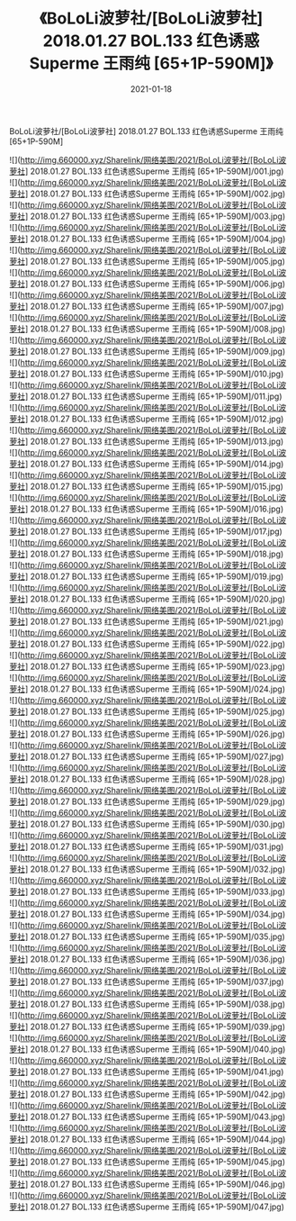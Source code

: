 ﻿---
layout: post
title:  《BoLoLi波萝社/[BoLoLi波萝社] 2018.01.27 BOL.133 红色诱惑Superme 王雨纯 [65+1P-590M]》
date:   2021-01-18
img: http://img.660000.xyz/Sharelink/网络美图/2021/BoLoLi波萝社/[BoLoLi波萝社] 2018.01.27 BOL.133 红色诱惑Superme 王雨纯 [65+1P-590M]/000.jpg
categories: [美女, 清纯, 唯美]
---

BoLoLi波萝社/[BoLoLi波萝社] 2018.01.27 BOL.133 红色诱惑Superme 王雨纯 [65+1P-590M]

 ![](http://img.660000.xyz/Sharelink/网络美图/2021/BoLoLi波萝社/[BoLoLi波萝社] 2018.01.27 BOL.133 红色诱惑Superme 王雨纯 [65+1P-590M]/001.jpg) <br>![](http://img.660000.xyz/Sharelink/网络美图/2021/BoLoLi波萝社/[BoLoLi波萝社] 2018.01.27 BOL.133 红色诱惑Superme 王雨纯 [65+1P-590M]/002.jpg) <br>![](http://img.660000.xyz/Sharelink/网络美图/2021/BoLoLi波萝社/[BoLoLi波萝社] 2018.01.27 BOL.133 红色诱惑Superme 王雨纯 [65+1P-590M]/003.jpg) <br>![](http://img.660000.xyz/Sharelink/网络美图/2021/BoLoLi波萝社/[BoLoLi波萝社] 2018.01.27 BOL.133 红色诱惑Superme 王雨纯 [65+1P-590M]/004.jpg) <br>![](http://img.660000.xyz/Sharelink/网络美图/2021/BoLoLi波萝社/[BoLoLi波萝社] 2018.01.27 BOL.133 红色诱惑Superme 王雨纯 [65+1P-590M]/005.jpg) <br>![](http://img.660000.xyz/Sharelink/网络美图/2021/BoLoLi波萝社/[BoLoLi波萝社] 2018.01.27 BOL.133 红色诱惑Superme 王雨纯 [65+1P-590M]/006.jpg) <br>![](http://img.660000.xyz/Sharelink/网络美图/2021/BoLoLi波萝社/[BoLoLi波萝社] 2018.01.27 BOL.133 红色诱惑Superme 王雨纯 [65+1P-590M]/007.jpg) <br>![](http://img.660000.xyz/Sharelink/网络美图/2021/BoLoLi波萝社/[BoLoLi波萝社] 2018.01.27 BOL.133 红色诱惑Superme 王雨纯 [65+1P-590M]/008.jpg) <br>![](http://img.660000.xyz/Sharelink/网络美图/2021/BoLoLi波萝社/[BoLoLi波萝社] 2018.01.27 BOL.133 红色诱惑Superme 王雨纯 [65+1P-590M]/009.jpg) <br>![](http://img.660000.xyz/Sharelink/网络美图/2021/BoLoLi波萝社/[BoLoLi波萝社] 2018.01.27 BOL.133 红色诱惑Superme 王雨纯 [65+1P-590M]/010.jpg) <br>![](http://img.660000.xyz/Sharelink/网络美图/2021/BoLoLi波萝社/[BoLoLi波萝社] 2018.01.27 BOL.133 红色诱惑Superme 王雨纯 [65+1P-590M]/011.jpg) <br>![](http://img.660000.xyz/Sharelink/网络美图/2021/BoLoLi波萝社/[BoLoLi波萝社] 2018.01.27 BOL.133 红色诱惑Superme 王雨纯 [65+1P-590M]/012.jpg) <br>![](http://img.660000.xyz/Sharelink/网络美图/2021/BoLoLi波萝社/[BoLoLi波萝社] 2018.01.27 BOL.133 红色诱惑Superme 王雨纯 [65+1P-590M]/013.jpg) <br>![](http://img.660000.xyz/Sharelink/网络美图/2021/BoLoLi波萝社/[BoLoLi波萝社] 2018.01.27 BOL.133 红色诱惑Superme 王雨纯 [65+1P-590M]/014.jpg) <br>![](http://img.660000.xyz/Sharelink/网络美图/2021/BoLoLi波萝社/[BoLoLi波萝社] 2018.01.27 BOL.133 红色诱惑Superme 王雨纯 [65+1P-590M]/015.jpg) <br>![](http://img.660000.xyz/Sharelink/网络美图/2021/BoLoLi波萝社/[BoLoLi波萝社] 2018.01.27 BOL.133 红色诱惑Superme 王雨纯 [65+1P-590M]/016.jpg) <br>![](http://img.660000.xyz/Sharelink/网络美图/2021/BoLoLi波萝社/[BoLoLi波萝社] 2018.01.27 BOL.133 红色诱惑Superme 王雨纯 [65+1P-590M]/017.jpg) <br>![](http://img.660000.xyz/Sharelink/网络美图/2021/BoLoLi波萝社/[BoLoLi波萝社] 2018.01.27 BOL.133 红色诱惑Superme 王雨纯 [65+1P-590M]/018.jpg) <br>![](http://img.660000.xyz/Sharelink/网络美图/2021/BoLoLi波萝社/[BoLoLi波萝社] 2018.01.27 BOL.133 红色诱惑Superme 王雨纯 [65+1P-590M]/019.jpg) <br>![](http://img.660000.xyz/Sharelink/网络美图/2021/BoLoLi波萝社/[BoLoLi波萝社] 2018.01.27 BOL.133 红色诱惑Superme 王雨纯 [65+1P-590M]/020.jpg) <br>![](http://img.660000.xyz/Sharelink/网络美图/2021/BoLoLi波萝社/[BoLoLi波萝社] 2018.01.27 BOL.133 红色诱惑Superme 王雨纯 [65+1P-590M]/021.jpg) <br>![](http://img.660000.xyz/Sharelink/网络美图/2021/BoLoLi波萝社/[BoLoLi波萝社] 2018.01.27 BOL.133 红色诱惑Superme 王雨纯 [65+1P-590M]/022.jpg) <br>![](http://img.660000.xyz/Sharelink/网络美图/2021/BoLoLi波萝社/[BoLoLi波萝社] 2018.01.27 BOL.133 红色诱惑Superme 王雨纯 [65+1P-590M]/023.jpg) <br>![](http://img.660000.xyz/Sharelink/网络美图/2021/BoLoLi波萝社/[BoLoLi波萝社] 2018.01.27 BOL.133 红色诱惑Superme 王雨纯 [65+1P-590M]/024.jpg) <br>![](http://img.660000.xyz/Sharelink/网络美图/2021/BoLoLi波萝社/[BoLoLi波萝社] 2018.01.27 BOL.133 红色诱惑Superme 王雨纯 [65+1P-590M]/025.jpg) <br>![](http://img.660000.xyz/Sharelink/网络美图/2021/BoLoLi波萝社/[BoLoLi波萝社] 2018.01.27 BOL.133 红色诱惑Superme 王雨纯 [65+1P-590M]/026.jpg) <br>![](http://img.660000.xyz/Sharelink/网络美图/2021/BoLoLi波萝社/[BoLoLi波萝社] 2018.01.27 BOL.133 红色诱惑Superme 王雨纯 [65+1P-590M]/027.jpg) <br>![](http://img.660000.xyz/Sharelink/网络美图/2021/BoLoLi波萝社/[BoLoLi波萝社] 2018.01.27 BOL.133 红色诱惑Superme 王雨纯 [65+1P-590M]/028.jpg) <br>![](http://img.660000.xyz/Sharelink/网络美图/2021/BoLoLi波萝社/[BoLoLi波萝社] 2018.01.27 BOL.133 红色诱惑Superme 王雨纯 [65+1P-590M]/029.jpg) <br>![](http://img.660000.xyz/Sharelink/网络美图/2021/BoLoLi波萝社/[BoLoLi波萝社] 2018.01.27 BOL.133 红色诱惑Superme 王雨纯 [65+1P-590M]/030.jpg) <br>![](http://img.660000.xyz/Sharelink/网络美图/2021/BoLoLi波萝社/[BoLoLi波萝社] 2018.01.27 BOL.133 红色诱惑Superme 王雨纯 [65+1P-590M]/031.jpg) <br>![](http://img.660000.xyz/Sharelink/网络美图/2021/BoLoLi波萝社/[BoLoLi波萝社] 2018.01.27 BOL.133 红色诱惑Superme 王雨纯 [65+1P-590M]/032.jpg) <br>![](http://img.660000.xyz/Sharelink/网络美图/2021/BoLoLi波萝社/[BoLoLi波萝社] 2018.01.27 BOL.133 红色诱惑Superme 王雨纯 [65+1P-590M]/033.jpg) <br>![](http://img.660000.xyz/Sharelink/网络美图/2021/BoLoLi波萝社/[BoLoLi波萝社] 2018.01.27 BOL.133 红色诱惑Superme 王雨纯 [65+1P-590M]/034.jpg) <br>![](http://img.660000.xyz/Sharelink/网络美图/2021/BoLoLi波萝社/[BoLoLi波萝社] 2018.01.27 BOL.133 红色诱惑Superme 王雨纯 [65+1P-590M]/035.jpg) <br>![](http://img.660000.xyz/Sharelink/网络美图/2021/BoLoLi波萝社/[BoLoLi波萝社] 2018.01.27 BOL.133 红色诱惑Superme 王雨纯 [65+1P-590M]/036.jpg) <br>![](http://img.660000.xyz/Sharelink/网络美图/2021/BoLoLi波萝社/[BoLoLi波萝社] 2018.01.27 BOL.133 红色诱惑Superme 王雨纯 [65+1P-590M]/037.jpg) <br>![](http://img.660000.xyz/Sharelink/网络美图/2021/BoLoLi波萝社/[BoLoLi波萝社] 2018.01.27 BOL.133 红色诱惑Superme 王雨纯 [65+1P-590M]/038.jpg) <br>![](http://img.660000.xyz/Sharelink/网络美图/2021/BoLoLi波萝社/[BoLoLi波萝社] 2018.01.27 BOL.133 红色诱惑Superme 王雨纯 [65+1P-590M]/039.jpg) <br>![](http://img.660000.xyz/Sharelink/网络美图/2021/BoLoLi波萝社/[BoLoLi波萝社] 2018.01.27 BOL.133 红色诱惑Superme 王雨纯 [65+1P-590M]/040.jpg) <br>![](http://img.660000.xyz/Sharelink/网络美图/2021/BoLoLi波萝社/[BoLoLi波萝社] 2018.01.27 BOL.133 红色诱惑Superme 王雨纯 [65+1P-590M]/041.jpg) <br>![](http://img.660000.xyz/Sharelink/网络美图/2021/BoLoLi波萝社/[BoLoLi波萝社] 2018.01.27 BOL.133 红色诱惑Superme 王雨纯 [65+1P-590M]/042.jpg) <br>![](http://img.660000.xyz/Sharelink/网络美图/2021/BoLoLi波萝社/[BoLoLi波萝社] 2018.01.27 BOL.133 红色诱惑Superme 王雨纯 [65+1P-590M]/043.jpg) <br>![](http://img.660000.xyz/Sharelink/网络美图/2021/BoLoLi波萝社/[BoLoLi波萝社] 2018.01.27 BOL.133 红色诱惑Superme 王雨纯 [65+1P-590M]/044.jpg) <br>![](http://img.660000.xyz/Sharelink/网络美图/2021/BoLoLi波萝社/[BoLoLi波萝社] 2018.01.27 BOL.133 红色诱惑Superme 王雨纯 [65+1P-590M]/045.jpg) <br>![](http://img.660000.xyz/Sharelink/网络美图/2021/BoLoLi波萝社/[BoLoLi波萝社] 2018.01.27 BOL.133 红色诱惑Superme 王雨纯 [65+1P-590M]/046.jpg) <br>![](http://img.660000.xyz/Sharelink/网络美图/2021/BoLoLi波萝社/[BoLoLi波萝社] 2018.01.27 BOL.133 红色诱惑Superme 王雨纯 [65+1P-590M]/047.jpg) <br>